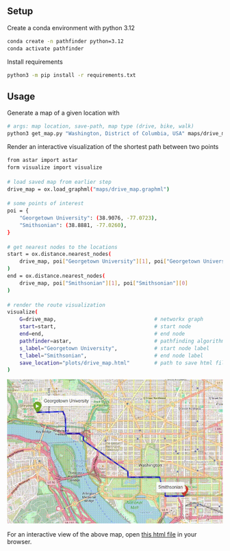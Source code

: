 ## Setup

Create a conda environment with python 3.12

```bash
conda create -n pathfinder python=3.12
conda activate pathfinder
```

Install requirements

```bash
python3 -m pip install -r requirements.txt
```

## Usage

Generate a map of a given location with 

```bash
# args: map location, save-path, map type (drive, bike, walk)
python3 get_map.py "Washington, District of Columbia, USA" maps/drive_map.graphml drive
```

Render an interactive visualization of the shortest path between two points

```bash
from astar import astar
form visualize import visualize

# load saved map from earlier step
drive_map = ox.load_graphml("maps/drive_map.graphml")

# some points of interest
poi = {
    "Georgetown University": (38.9076, -77.0723),
    "Smithsonian": (38.8881, -77.0260),
}

# get nearest nodes to the locations
start = ox.distance.nearest_nodes(
    drive_map, poi["Georgetown University"][1], poi["Georgetown University"][0]
)
end = ox.distance.nearest_nodes(
    drive_map, poi["Smithsonian"][1], poi["Smithsonian"][0]
)

# render the route visualization
visualize(
    G=drive_map,                                # networkx graph
    start=start,                                # start node
    end=end,                                    # end node
    pathfinder=astar,                           # pathfinding algorithm
    s_label="Georgetown University",            # start node label
    t_label="Smithsonian",                      # end node label
    save_location="plots/drive_map.html"        # path to save html file to 
)
```

![drive_map](plots/drive_map.gif)

For an interactive view of the above map, open [this html file](plots/drive_map.html) in your browser.